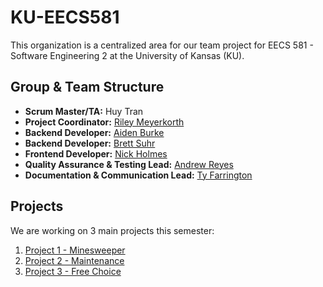 # KU-EECS581
This organization is a centralized area for our team project for EECS 581 - Software Engineering 2 at the University of Kansas (KU).

## Group & Team Structure

- **Scrum Master/TA:** Huy Tran
- **Project Coordinator:** [Riley Meyerkorth](https://github.com/m-riley04)
- **Backend Developer:** [Aiden Burke](https://github.com/aidenhburke)
- **Backend Developer:** [Brett Suhr](https://github.com/BrettSuhr)
- **Frontend Developer:** [Nick Holmes](https://github.com/nicholasmholmes)
- **Quality Assurance & Testing Lead:** [Andrew Reyes](https://github.com/Areyes42)
- **Documentation & Communication Lead:** [Ty Farrington](https://github.com/TyFarrington)

## Projects
We are working on 3 main projects this semester:
1. [Project 1 - Minesweeper](https://github.com/aidenhburke/eecs581_minesweeper)
2. [Project 2 - Maintenance](https://github.com/KU-EECS581/Project-2)
3. [Project 3 - Free Choice](https://github.com/KU-EECS581/Project-3)
